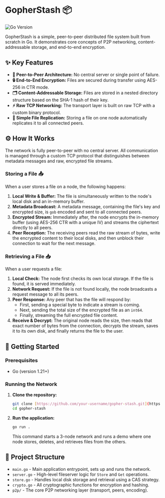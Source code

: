 # GopherStash 📦

![Go Version](https://img.shields.io/badge/Go-1.25+-00ADD8.svg)

GopherStash is a simple, peer-to-peer distributed file system built from scratch in Go. It demonstrates core concepts of P2P networking, content-addressable storage, and end-to-end encryption.

## ✨ Key Features

* **🏡 Peer-to-Peer Architecture:** No central server or single point of failure.
* **🔒 End-to-End Encryption:** Files are secured during transfer using AES-256 in CTR mode.
* **🗂️ Content-Addressable Storage:** Files are stored in a nested directory structure based on the SHA-1 hash of their key.
* **⚡ Raw TCP Networking:** The transport layer is built on raw TCP with a custom binary protocol.
* **🔄 Simple File Replication:** Storing a file on one node automatically replicates it to all connected peers.

## ⚙️ How It Works

The network is fully peer-to-peer with no central server. All communication is managed through a custom TCP protocol that distinguishes between metadata messages and raw, encrypted file streams.

### Storing a File 📤

When a user stores a file on a node, the following happens:
1.  **Local Write & Buffer:** The file is simultaneously written to the node's local disk and an in-memory buffer.
2.  **Metadata Broadcast:** A metadata message, containing the file's key and encrypted size, is `gob` encoded and sent to all connected peers.
3.  **Encrypted Stream:** Immediately after, the node encrypts the in-memory buffer (using AES-256 CTR with a unique IV) and streams the ciphertext directly to all peers.
4.  **Peer Reception:** The receiving peers read the raw stream of bytes, write the encrypted content to their local disks, and then unblock their connection to wait for the next message.

### Retrieving a File 📥

When a user requests a file:
1.  **Local Check:** The node first checks its own local storage. If the file is found, it is served immediately.
2.  **Network Request:** If the file is not found locally, the node broadcasts a request message to all its peers.
3.  **Peer Response:** Any peer that has the file will respond by:
    * First, sending a special byte to indicate a stream is coming.
    * Next, sending the total size of the encrypted file as an `int64`.
    * Finally, streaming the full encrypted file content.
4.  **Receive & Decrypt:** The original node reads the size, then reads that exact number of bytes from the connection, decrypts the stream, saves it to its own disk, and finally returns the file to the user.

## 🚀 Getting Started

### Prerequisites
* Go (version 1.21+)

### Running the Network

1.  **Clone the repository:**
    ```sh
    git clone [https://github.com/your-username/gopher-stash.git](https://github.com/your-username/gopher-stash.git)
    cd gopher-stash
    ```

2.  **Run the application:**
    ```sh
    go run .
    ```
    This command starts a 3-node network and runs a demo where one node stores, deletes, and retrieves files from the others.

## 📂 Project Structure

* `main.go` - Main application entrypoint, sets up and runs the network.
* `server.go` - High-level fileserver logic for `Store` and `Get` operations.
* `store.go` - Handles local disk storage and retrieval using a CAS strategy.
* `crypto.go` - All cryptographic functions for encryption and hashing.
* `p2p/` - The core P2P networking layer (transport, peers, encoding).
